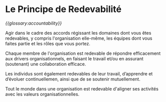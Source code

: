 # Le Principe de Redevabilité

*{{glossary:accountability}}*

Agir dans le cadre des accords régissant les domaines dont vous êtes redevables, y compris l'organisation elle-même, les équipes dont vous faites partie et les rôles que vous portez.

Chaque membre de l'organisation est redevable de répondre efficacement aux drivers organisationnels, en faisant le travail et/ou en assurant (soutenant) une collaboration efficace.

Les individus sont également redevables de leur travail, d’apprendre et d’évoluer continuellemen, ainsi que de se soutenir mutuellement.

Tout le monde dans une organisation est redevable d'aligner ses activités avec les valeurs organisationnelles.
